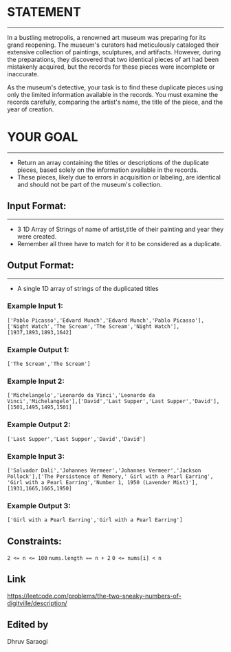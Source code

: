 

# STATEMENT

---------------

In a bustling metropolis, a renowned art museum was preparing for its grand reopening. The museum's curators had meticulously cataloged their extensive collection of paintings, sculptures, and artifacts. However, during the preparations, they discovered that two identical pieces of art had been mistakenly acquired, but the records for these pieces were incomplete or inaccurate.

As the museum's detective, your task is to find these duplicate pieces using only the limited information available in the records. You must examine the records carefully, comparing the artist's name, the title of the piece, and the year of creation.

# YOUR GOAL

-----------

- Return an array containing the titles or descriptions of the duplicate pieces, based solely on the information available in the records. 
- These pieces, likely due to errors in acquisition or labeling, are identical and should not be part of the museum's collection.

## Input Format:
-------
- 3 1D Array of Strings of name of artist,title of their painting and year they were created. 
- Remember all three have to match for it to be considered as a duplicate.

## Output Format:
-----
- A single 1D array of strings of the duplicated titles

### Example Input 1:

`['Pablo Picasso','Edvard Munch','Edvard Munch','Pablo Picasso'],['Night Watch','The Scream','The Scream','Night Watch'],[1937,1893,1893,1642]`

### Example Output 1:

`['The Scream','The Scream']`

### Example Input 2:

`['Michelangelo','Leonardo da Vinci','Leonardo da Vinci','Michelangelo'],['David','Last Supper','Last Supper','David'],[1501,1495,1495,1501]`

### Example Output 2:

`['Last Supper','Last Supper','David','David']`

### Example Input 3:

`['Salvador Dalí','Johannes Vermeer','Johannes Vermeer','Jackson Pollock'],['The Persistence of Memory,' Girl with a Pearl Earring', 'Girl with a Pearl Earring','Number 1, 1950 (Lavender Mist)'],[1931,1665,1665,1950]`

### Example Output 3:

`['Girl with a Pearl Earring','Girl with a Pearl Earring']`

## Constraints:

`2 <= n <= 100`
`nums.length == n + 2`
`0 <= nums[i] < n`

## Link
https://leetcode.com/problems/the-two-sneaky-numbers-of-digitville/description/

## Edited by
Dhruv Saraogi
